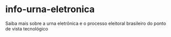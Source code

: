 # info-urna-eletronica
Saiba mais sobre a urna eletrônica e o processo eleitoral brasileiro do ponto de vista tecnológico
